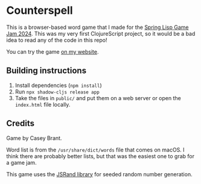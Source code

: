 # Counterspell
This is a browser-based word game that I made for the [Spring Lisp Game Jam 2024](https://itch.io/jam/spring-lisp-game-jam-2024). This was my very first ClojureScript project, so it would be a bad idea to read any of the code in this repo!

You can try the game [on my website](https://caseybrant.com/counterspell/#709).


## Building instructions
1. Install dependencies (`npm install`)
2. Run `npx shadow-cljs release app`
3. Take the files in `public/` and put them on a web server or open the `index.html` file locally.


## Credits
Game by Casey Brant.

Word list is from the `/usr/share/dict/words` file that comes on macOS. I think there are probably better lists, but that was the easiest one to grab for a game jam.

This game uses the [JSRand library](https://github.com/DomenicoDeFelice/jsrand) for seeded random number generation.

